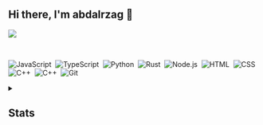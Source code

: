 ## Hi there, I'm abdalrzag 👋

![](https://komarev.com/ghpvc/?username=Senpai-10&style=for-the-badge&color=blueviolet)


<br>

<div float="left">
  
  ![JavaScript](https://img.shields.io/badge/-JavaScript-333333?style=for-the-badge&logo=javascript)&nbsp;
  ![TypeScript](https://img.shields.io/badge/-TypeScript-333333?style=for-the-badge&logo=TypeScript)&nbsp;
  ![Python](https://img.shields.io/badge/-Python-333333?style=for-the-badge&logo=Python)&nbsp;
  ![Rust](https://img.shields.io/badge/-Rust-333333?style=for-the-badge&logo=rust)&nbsp;
  ![Node.js](https://img.shields.io/badge/-Node.js-333333?style=for-the-badge&logo=node.js)&nbsp;
  ![HTML](https://img.shields.io/badge/-HTML-333333?style=for-the-badge&logo=HTML5)&nbsp;
  ![CSS](https://img.shields.io/badge/-CSS-333333?style=for-the-badge&logo=CSS3&logoColor=1572B6)&nbsp;
  ![C++](https://img.shields.io/badge/-c++-333333?style=for-the-badge&logo=c%2B%2B)&nbsp;
  ![C++](https://img.shields.io/badge/-c-333333?style=for-the-badge&logo=c)&nbsp;
  ![Git](https://img.shields.io/badge/-Git-333333?style=for-the-badge&logo=Git)&nbsp;
  
</div>

<details>
  <summary>
  <h2>Stats</h2>
  </summary>

  <!-- GITHUB STATS -->
  | <a href="https://github.com/anuraghazra/github-readme-stats"><img align="center" src="https://github-readme-stats.vercel.app/api?username=mesalilac&show_icons=true&include_all_commits=true&count_private=true&theme=dracula&hide_border=true" alt="Anurag's github stats" /></a> | [![DenverCoder1's github streak](https://github-readme-streak-stats.herokuapp.com/?user=mesalilac&hide_border=true&theme=dracula)](https://github.com/DenverCoder1/github-readme-streak-stats) |
  | ------------- | ------------- |

  <!-- ------------------------------- -->
  | ![](https://github-profile-summary-cards.vercel.app/api/cards/productive-time?username=mesalilac&theme=dracula) | ![](https://github-profile-summary-cards.vercel.app/api/cards/profile-details?username=mesalilac&theme=dracula) |
  | ------------- | ------------- |
  <!-- ------------------------------- -->

  <!-- GITHUB GRAPH -->
  ![𝚐𝚒𝚝𝚑𝚞𝚋 𝚐𝚛𝚊𝚙𝚑](https://activity-graph.herokuapp.com/graph?username=senpai-10&theme=dracula&hide_border=true&area=true)

</details>

